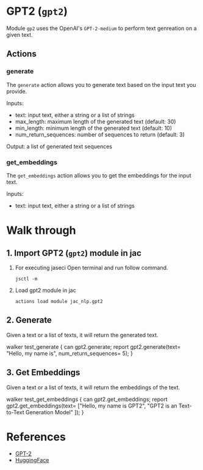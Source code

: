 # **GPT2 (`gpt2`)**

Module `gp2` uses the OpenAI's `GPT-2-medium` to perform text genreation on a given text.
## **Actions**
### generate
The `generate` action allows you to generate text based on the input text you provide.

Inputs:
- text: input text, either a string or a list of strings
- max_length: maximum length of the generated text (default: 30)
- min_length: minimum length of the generated text (default: 10)
- num_return_sequences: number of sequences to return (default: 3)

Output: a list of generated text sequences

### get_embeddings
The `get_embeddings` action allows you to get the embeddings for the input text.

Inputs:
- text: input text, either a string or a list of strings

# **Walk through**

## **1. Import GPT2 (`gpt2`) module in jac**
1. For executing jaseci Open terminal and run follow command.
    ```
    jsctl -m
    ```
2.  Load gpt2 module in jac
    ```
    actions load module jac_nlp.gpt2
    ```

## **2. Generate**
Given a text or a list of texts, it will return the generated text.

walker test_generate {
    can gpt2.generate;
    report gpt2.generate(text= "Hello, my name is", num_return_sequences= 5);
}

## **3. Get Embeddings**
Given a text or a list of texts, it will return the embeddings of the text.

walker test_get_embeddings {
    can gpt2.get_embeddings;
    report gpt2.get_embeddings(text= ["Hello, my name is GPT2", "GPT2 is an Text-to-Text Generation Model" ]);
}

# **References**
- [GPT-2](https://openai.com/blog/better-language-models/)
- [HuggingFace](https://huggingface.co/transformers/model_doc/gpt2.html)